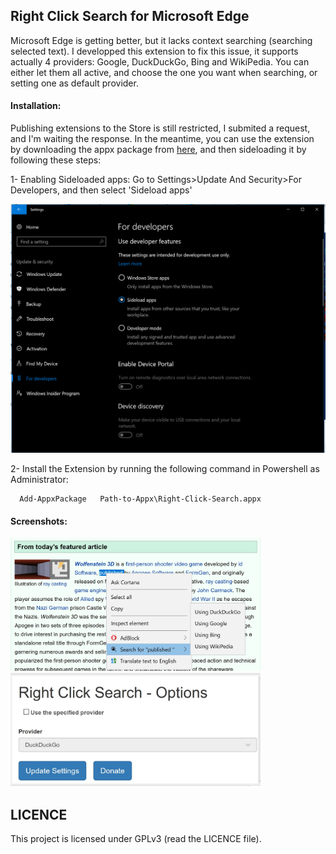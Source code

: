 ## Right Click Search for Microsoft Edge

Microsoft Edge is getting better, but it lacks context searching (searching selected text).
I developped this extension to fix this issue, it supports actually 4 providers: Google, DuckDuckGo, Bing and WikiPedia. You can either let them all active, and choose the one you want when searching, or setting one as default provider.

#### Installation:
Publishing extensions to the Store is still restricted, I submited a request, and I'm waiting the response.
In the meantime, you can use the extension by downloading the appx package from [here](https://github.com/hichamboushaba/Right-Click-Search-for-Microsoft-Edge/releases/latest), and then sideloading it by following these steps:

  1- Enabling Sideloaded apps:
    Go to Settings>Update And Security>For Developers, and then select 'Sideload apps'
    
   ![sidload](/imgs/Sideload.PNG?raw=true)
    
  2- Install the Extension by running the following command in Powershell as Administrator:
      
      Add-AppxPackage   Path-to-Appx\Right-Click-Search.appx


#### Screenshots:
  
  <img src="./imgs/screenshot1.jpg?raw=true" width="400"/>
  
  <img src="./imgs/screenshot2.jpg?raw=true" width="400"/>
  
  
## LICENCE

This project is licensed under GPLv3 (read the LICENCE file).
